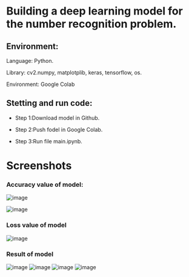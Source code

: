 # Building a deep learning model for the number recognition problem.
## Environment:
Language: Python.

Library: cv2.numpy, matplotplib, keras, tensorflow, os.

Environment: Google Colab


## Stetting and run code:
+ Step 1:Download model in Github.
  
+ Step 2:Push fodel in Google Colab.
  
+ Step 3:Run file main.ipynb.
   
# Screenshots

### Accuracy value of model:



  ![image](https://github.com/datt46999/-Building-a-deep-learning-model/assets/125117718/67bc9a6f-5330-4f02-a5b3-7e3c1c604c77)

 ![image](https://github.com/datt46999/-Building-a-deep-learning-model/assets/125117718/3783b032-5103-4fb8-853a-35612914146d)

### Loss value of model

![image](https://github.com/datt46999/-Building-a-deep-learning-model/assets/125117718/4b78e697-dc72-4514-ad52-2ef3d1acca42)


### Result of model
![image](https://github.com/datt46999/-Building-a-deep-learning-model/assets/125117718/a8da07d6-d093-4bed-851c-da114addb6c8)
![image](https://github.com/datt46999/-Building-a-deep-learning-model/assets/125117718/d7ccc94c-f5cb-4c24-b20a-251fcc411293)
![image](https://github.com/datt46999/-Building-a-deep-learning-model/assets/125117718/dfa93b79-2b25-4713-877a-49fc08610e15)
![image](https://github.com/datt46999/-Building-a-deep-learning-model/assets/125117718/ce55e669-1dde-49fa-a27e-99d940708205)


